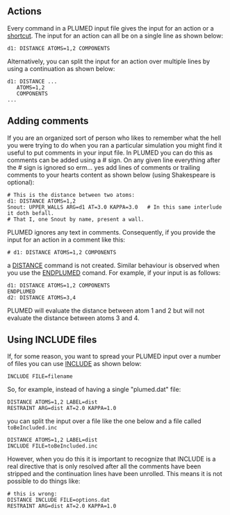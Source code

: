Actions
-------

Every command in a PLUMED input file gives the input for an action or a [shortcut](shortcuts.md). The input for an action 
can all be on a single line as shown below:

```plumed
d1: DISTANCE ATOMS=1,2 COMPONENTS
```

Alternatively, you can split the input for an action over multiple lines by using a continuation as shown below:

```plumed
d1: DISTANCE ...
   ATOMS=1,2 
   COMPONENTS
...
```

## Adding comments

If you are an organized sort of person who likes to remember what the hell you were trying to do when you ran a
particular simulation you might find it useful to put comments in your input file.  In PLUMED you can do this as
comments can be added using a # sign.  On any given line everything after the # sign is ignored so
erm... yes add lines of comments or trailing comments to your hearts content as shown below (using Shakespeare is optional):

```plumed
# This is the distance between two atoms:
d1: DISTANCE ATOMS=1,2
Snout: UPPER_WALLS ARG=d1 AT=3.0 KAPPA=3.0   # In this same interlude it doth befall.
# That I, one Snout by name, present a wall.
```

PLUMED ignores any text in comments.  Consequently, if you provide the input for an action in a comment like this:

```plumed
# d1: DISTANCE ATOMS=1,2 COMPONENTS
```

a [DISTANCE](DISTANCE.md) command is not created. Similar behaviour is observed when you use the [ENDPLUMED](ENDPLUMED.md) comand.  For example, if your 
input is as follows:

```plumed
d1: DISTANCE ATOMS=1,2 COMPONENTS
ENDPLUMED
d2: DISTANCE ATOMS=3,4
```

PLUMED will evaluate the distance between atom 1 and 2 but will not evaluate the distance between atoms 3 and 4.

## Using INCLUDE files

If, for some reason, you want to spread your PLUMED input over a number of files you can use [INCLUDE](INCLUDE.md) as shown below:

````
INCLUDE FILE=filename
````

So, for example, instead of having a single "plumed.dat" file:

```plumed
DISTANCE ATOMS=1,2 LABEL=dist
RESTRAINT ARG=dist AT=2.0 KAPPA=1.0
```

you can split the input over a file like the one below and a file called `toBeIncluded.inc` 

```plumed
DISTANCE ATOMS=1,2 LABEL=dist
INCLUDE FILE=toBeIncluded.inc
```

However, when you do this it is important to recognize that INCLUDE is a real directive that is only resolved
after all the comments have been stripped and the continuation lines have been unrolled.  This means it
is not possible to do things like:

```plumed
# this is wrong:
DISTANCE INCLUDE FILE=options.dat
RESTRAINT ARG=dist AT=2.0 KAPPA=1.0
```
